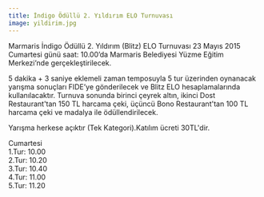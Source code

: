 ```yaml
---
title: İndigo Ödüllü 2. Yıldırım ELO Turnuvası
image: yildirim.jpg
---
```

Marmaris İndigo Ödüllü 2. Yıldırım (Blitz) ELO Turnuvası 23 Mayıs 2015 Cumartesi günü saat: 10.00’da Marmaris Belediyesi Yüzme Eğitim Merkezi’nde gerçekleştirilecek.

5 dakika + 3 saniye eklemeli zaman temposuyla 5 tur üzerinden oynanacak yarışma sonuçları FIDE’ye gönderilecek ve Blitz ELO hesaplamalarında kullanılacaktır.
Turnuva sonunda birinci çeyrek altın, ikinci Dost Restaurant'tan 150 TL harcama çeki, üçüncü Bono Restaurant'tan 100 TL harcama çeki ve madalya ile ödüllendirilecek.  

Yarışma herkese açıktır (Tek Kategori).Katılım ücreti 30TL'dir.  

Cumartesi  
1.Tur: 10.00  
2.Tur: 10.20  
3.Tur: 10.40  
4.Tur: 11.00  
5.Tur: 11.20  
